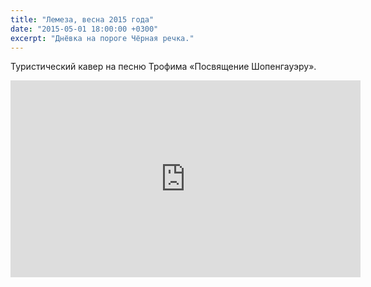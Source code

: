 ```yaml
---
title: "Лемеза, весна 2015 года"
date: "2015-05-01 18:00:00 +0300"
excerpt: "Днёвка на пороге Чёрная речка."
---
```


Туристический кавер на песню Трофима &laquo;Посвящение Шопенгауэру&raquo;.

<iframe width="560" height="315" src="https://www.youtube.com/embed/IHkGBZ5WQEQ" frameborder="0" allow="accelerometer; autoplay; encrypted-media; gyroscope; picture-in-picture" allowfullscreen></iframe>
